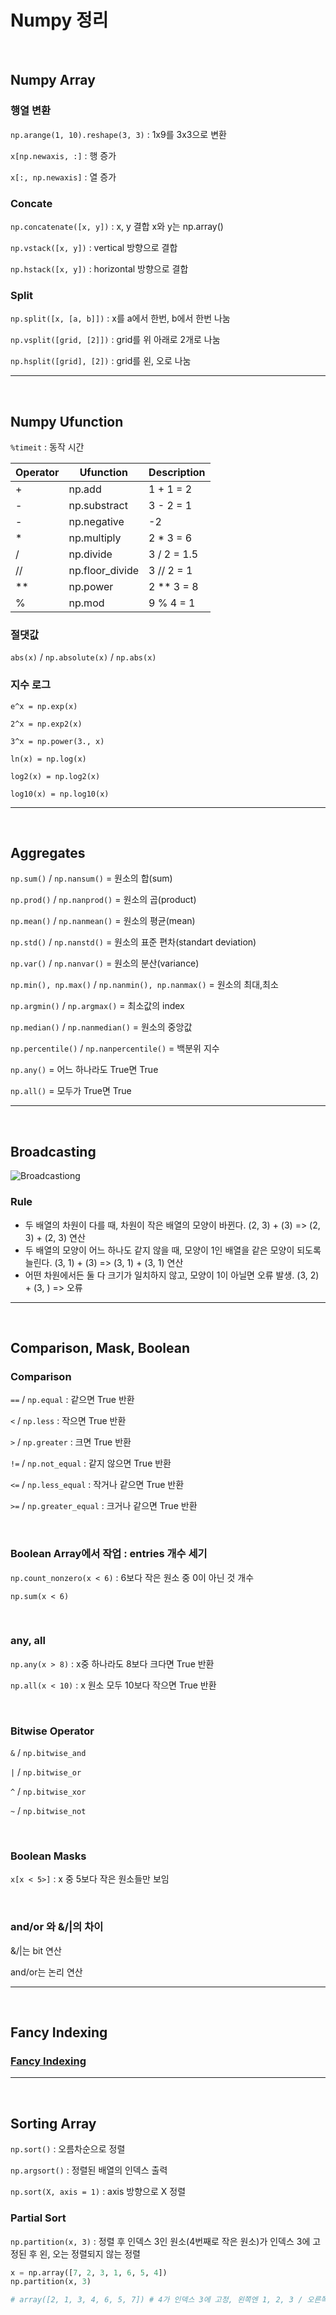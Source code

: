 # Numpy 정리

<br>

## Numpy Array

### 행열 변환

`np.arange(1, 10).reshape(3, 3)` : 1x9를 3x3으로 변환

`x[np.newaxis, :]` : 행 증가

`x[:, np.newaxis]` : 열 증가

### Concate

`np.concatenate([x, y])` : x, y 결합 x와 y는 np.array()

`np.vstack([x, y])` : vertical 방향으로 결합

`np.hstack([x, y])` : horizontal 방향으로 결합

### Split

`np.split([x, [a, b]])` : x를 a에서 한번, b에서 한번 나눔

`np.vsplit([grid, [2]])` : grid를 위 아래로 2개로 나눔

`np.hsplit([grid], [2])` : grid를 왼, 오로 나눔

---

<br>

## Numpy Ufunction

`%timeit` : 동작 시간

|Operator|Ufunction|Description|
|-----|---------|------------|
|+|np.add|1 + 1 = 2|
|-|np.substract|3 - 2 = 1|
|-|np.negative|-2|
|*|np.multiply|2 * 3 = 6|
|/|np.divide|3 / 2 = 1.5|
|//|np.floor_divide|3 // 2 = 1|
|**|np.power|2 ** 3 = 8|
|%|np.mod|9 % 4 = 1|

### 절댓값

`abs(x)` / `np.absolute(x)` / `np.abs(x)`

### 지수 로그

`e^x = np.exp(x)`

`2^x = np.exp2(x)`

`3^x = np.power(3., x)`

`ln(x) = np.log(x)`

`log2(x) = np.log2(x)`

`log10(x) = np.log10(x)`

---

<br>

## Aggregates

`np.sum()` / `np.nansum()` = 원소의 합(sum)

`np.prod()` / `np.nanprod()` = 원소의 곱(product)

`np.mean()` / `np.nanmean()` = 원소의 평균(mean)

`np.std()` / `np.nanstd()` = 원소의 표준 편차(standart deviation)

`np.var()` / `np.nanvar()` = 원소의 분산(variance)

`np.min(), np.max()` / `np.nanmin(), np.nanmax()` = 원소의 최대,최소

`np.argmin()` / `np.argmax()` = 최소값의 index

`np.median()` / `np.nanmedian()` = 원소의 중앙값

`np.percentile()` / `np.nanpercentile()` = 백분위 지수

`np.any()` = 어느 하나라도 True면 True

`np.all()` = 모두가 True면 True

---

<br>

## Broadcasting

![Broadcastiong](https://github.com/user-attachments/assets/ca29c851-a3b0-4f99-a021-ea760bbe227d)

### Rule

- 두 배열의 차원이 다를 때, 차원이 작은 배열의 모양이 바뀐다.
    (2, 3) + (3) => (2, 3) + (2, 3) 연산
- 두 배열의 모양이 어느 하나도 같지 않을 때, 모양이 1인 배열을 같은 모양이 되도록 늘린다.
    (3, 1) + (3) => (3, 1) + (3, 1) 연산
- 어떤 차원에서든 둘 다 크기가 일치하지 않고, 모양이 1이 아닐면 오류 발생.
    (3, 2) + (3, ) => 오류

---

<br>

## Comparison, Mask, Boolean

### Comparison

`==` / `np.equal` : 같으면 True 반환

`<` / `np.less` : 작으면 True 반환

`>` / `np.greater` : 크면 True 반환

`!=` / `np.not_equal` : 같지 않으면 True 반환

`<=` / `np.less_equal` : 작거나 같으면 True 반환

`>=` / `np.greater_equal` : 크거나 같으면 True 반환

<br>

### Boolean Array에서 작업 : entries 개수 세기

`np.count_nonzero(x < 6)` : 6보다 작은 원소 중 0이 아닌 것 개수

`np.sum(x < 6)`

<br>

### any, all

`np.any(x > 8)` : x중 하나라도 8보다 크다면 True 반환

`np.all(x < 10)` : x 원소 모두 10보다 작으면 True 반환

<br>

### Bitwise Operator

`&` / `np.bitwise_and`

`|` / `np.bitwise_or`

`^` / `np.bitwise_xor`

`~` / `np.bitwise_not`

<br>

### Boolean Masks

`x[x < 5>]` : x 중 5보다 작은 원소들만 보임

<br>

### and/or 와 &/|의 차이

&/|는 bit 연산

and/or는 논리 연산

---

<br>

## Fancy Indexing

### [Fancy Indexing](https://github.com/Do-heewan/Data_Science/blob/main/3%EC%A3%BC%EC%B0%A8/ch02-7_fancy_indexing.ipynb)

---

<br>

## Sorting Array

`np.sort()` : 오름차순으로 정렬

`np.argsort()` : 정렬된 배열의 인덱스 출력

`np.sort(X, axis = 1)` : axis 방향으로 X 정렬

### Partial Sort

`np.partition(x, 3)` : 정렬 후 인덱스 3인 원소(4번째로 작은 원소)가 인덱스 3에 고정된 후 왼, 오는 정렬되지 않는 정렬
``` python
x = np.array([7, 2, 3, 1, 6, 5, 4])
np.partition(x, 3)

# array([2, 1, 3, 4, 6, 5, 7]) # 4가 인덱스 3에 고정, 왼쪽엔 1, 2, 3 / 오른쪽엔 5, 6, 7이 무작위로
```